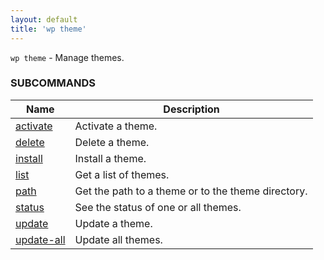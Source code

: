 ```yaml
---
layout: default
title: 'wp theme'
---
```


`wp theme` - Manage themes.



### SUBCOMMANDS

<table>
	<thead>
	<tr>
		<th>Name</th>
		<th>Description</th>
	</tr>
	</thead>
	<tbody>
		<tr>
			<td><a href="/commands/theme/activate">activate</a></td>
			<td>Activate a theme.</td>
		</tr>
		<tr>
			<td><a href="/commands/theme/delete">delete</a></td>
			<td>Delete a theme.</td>
		</tr>
		<tr>
			<td><a href="/commands/theme/install">install</a></td>
			<td>Install a theme.</td>
		</tr>
		<tr>
			<td><a href="/commands/theme/list">list</a></td>
			<td>Get a list of themes.</td>
		</tr>
		<tr>
			<td><a href="/commands/theme/path">path</a></td>
			<td>Get the path to a theme or to the theme directory.</td>
		</tr>
		<tr>
			<td><a href="/commands/theme/status">status</a></td>
			<td>See the status of one or all themes.</td>
		</tr>
		<tr>
			<td><a href="/commands/theme/update">update</a></td>
			<td>Update a theme.</td>
		</tr>
		<tr>
			<td><a href="/commands/theme/update-all">update-all</a></td>
			<td>Update all themes.</td>
		</tr>
	</tbody>
</table>
